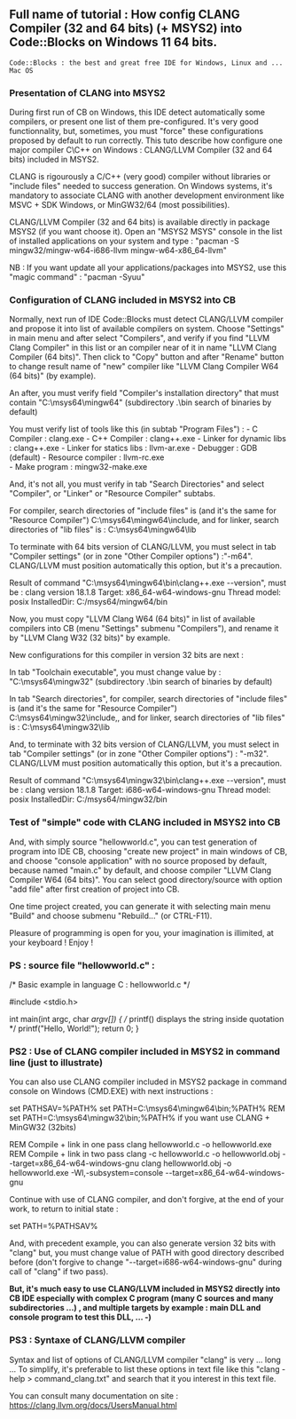  
## Full name of tutorial : How config CLANG Compiler (32 and 64 bits) (+ MSYS2) into Code::Blocks on Windows 11 64 bits.

	Code::Blocks : the best and great free IDE for Windows, Linux and ... Mac OS

### Presentation of CLANG into MSYS2

During first run of CB on Windows, this IDE detect automatically some compilers, or present one list of them pre-configured.
It's very good functionnality, but, sometimes, you must "force" these configurations proposed by default to run correctly.
This tuto describe how configure one major compiler C\C++ on Windows : CLANG/LLVM Compiler (32 and 64 bits) included in MSYS2.

CLANG is rigourously a C/C++ (very good) compiler without libraries or "include files" needed to success generation.
On Windows systems, it's mandatory to associate CLANG with another development environment like MSVC + SDK Windows, or MinGW32/64 (most possibilities).
	 
CLANG/LLVM Compiler (32 and 64 bits) is available directly in package MSYS2 (if you want choose it).
Open an "MSYS2 MSYS" console in the list of installed applications on your system and type :
	"pacman -S mingw32/mingw-w64-i686-llvm mingw-w64-x86_64-llvm"

NB : If you want update all your applications/packages into MSYS2, use this "magic command" :
      "pacman -Syuu"

### Configuration of CLANG included in MSYS2 into CB

Normally, next run of IDE Code::Blocks must detect CLANG/LLVM compiler and propose it into list of available compilers on system. Choose "Settings" in main menu and after select "Compilers", and verify if you find "LLVM Clang Compiler" in this list or an compiler near of it in name "LLVM Clang Compiler (64 bits)". 
Then click to "Copy" button and after "Rename" button to change result name of "new" compiler like "LLVM Clang Compiler W64 (64 bits)" (by example).

An after, you must verify field "Compiler's installation directory" that must contain 
		"C:\msys64\mingw64"   (subdirectory .\bin search of binaries by default)

You must verify list of tools like this (in subtab "Program Files") :
	- C Compiler : 				    clang.exe
	- C++ Compiler :				clang++.exe
	- Linker for dynamic libs :	clang++.exe
	- Linker for statics libs :	    llvm-ar.exe
	- Debugger :					    GDB		(default)
	- Resource compiler :		llvm-rc.exe 		
	- Make program : 				mingw32-make.exe 

And, it's not all, you must verify in tab "Search Directories" and select "Compiler", or "Linker" or "Resource Compiler" subtabs.

For compiler, search directories of "include files" is (and it's the same for "Resource Compiler") C:\msys64\mingw64\include, and for linker, search directories of "lib files" is : C:\msys64\mingw64\lib

To terminate with 64 bits version of CLANG/LLVM, you must select in tab "Compiler settings" (or in zone "Other Compiler options") :"-m64". CLANG/LLVM must position automatically this option, but it's a precaution. 

Result of command "C:\msys64\mingw64\bin\clang++.exe --version", must be :
clang version 18.1.8
Target: x86_64-w64-windows-gnu
Thread model: posix
InstalledDir: C:/msys64/mingw64/bin

Now, you must copy "LLVM Clang W64 (64 bits)" in list of available compilers into CB (menu "Settings" submenu "Compilers"), and rename it by "LLVM Clang W32 (32 bits)" by example.

New configurations for this compiler in version 32 bits are next :

In tab "Toolchain executable", you must change value by : 
		"C:\msys64\mingw32"   (subdirectory .\bin search of binaries by default)

In tab "Search directories", for compiler, search directories of "include files" is (and it's the same for "Resource Compiler") C:\msys64\mingw32\include,, and for linker, search directories of "lib files" is : C:\msys64\mingw32\lib

And, to terminate with 32 bits version of CLANG/LLVM, you must select in tab "Compiler settings" (or in zone "Other Compiler options") : "-m32". CLANG/LLVM must position automatically this option, but it's a precaution. 

Result of command "C:\msys64\mingw32\bin\clang++.exe --version", must be :
clang version 18.1.8
Target: i686-w64-windows-gnu
Thread model: posix
InstalledDir: C:/msys64/mingw32/bin

### Test of "simple" code with CLANG included in MSYS2 into CB

And, with simply source "hellowworld.c", you can test generation of program into IDE CB, choosing "create new project" in main windows of CB, and choose "console application" with no source proposed by default, because named "main.c" by default, and choose compiler "LLVM Clang Compiler W64 (64 bits)".
You can select good directory/source with option "add file" after first creation of project into CB. 

One time project created, you can generate it with selecting main menu "Build" and choose submenu "Rebuild..." (or CTRL-F11).

Pleasure of programming is open for you, your imagination is illimited, at your keyboard ! Enjoy !

### PS : source file "hellowworld.c" :

/*     Basic example in language C : hellowworld.c      */

#include <stdio.h>

int main(int argc, char *argv[]) {
/* printf() displays the string inside quotation  */
   printf("Hello, World!");
   return 0;
}

### PS2 : Use of CLANG compiler included in MSYS2 in command line (just to illustrate)

You can also use CLANG compiler included in MSYS2 package in command console on Windows (CMD.EXE) with next instructions :

set PATHSAV=%PATH%
set PATH=C:\msys64\mingw64\bin;%PATH%
REM     set PATH=C:\msys64\mingw32\bin;%PATH%  if you want use CLANG + MinGW32 (32bits)

REM   Compile + link in one pass
clang hellowworld.c -o hellowworld.exe
REM   Compile + link in two pass
clang -c hellowworld.c -o hellowworld.obj --target=x86_64-w64-windows-gnu
clang hellowworld.obj -o hellowworld.exe -Wl,-subsystem=console --target=x86_64-w64-windows-gnu

Continue with use of CLANG compiler, and don't forgive, at the end of your work, to return to initial state :

set PATH=%PATHSAV%

And, with precedent example, you can also generate version 32 bits with "clang" but, you must change value of PATH with good 
directory described before (don't forgive to change "--target=i686-w64-windows-gnu" during call of "clang" if two pass).

**But, it's much easy to use CLANG/LLVM included in MSYS2 directly into CB IDE especially with complex C program (many C sources and many subdirectories ...) , and multiple targets by example : main DLL and console program to test this DLL, ...   -)**

### PS3 : Syntaxe of CLANG/LLVM compiler 

Syntax and list of options of CLANG/LLVM compiler "clang" is very ... long ...
To simplify, it's preferable to list these options in text file like this "clang -help > command_clang.txt" and search that it you interest in this text file.
							
You can consult many documentation on site : https://clang.llvm.org/docs/UsersManual.html